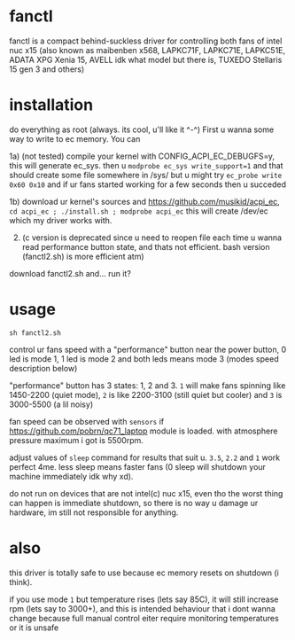 # fanctl

fanctl is a compact behind-suckless driver for controlling both fans of intel nuc x15 (also known as maibenben x568, LAPKC71F, LAPKC71E, LAPKC51E, ADATA XPG Xenia 15, AVELL idk what model but there is, TUXEDO Stellaris 15 gen 3 and others)

# installation

do everything as root (always. its cool, u'll like it ^-^)
First u wanna some way to write to ec memory. You can 

1a) (not tested) compile your kernel with CONFIG_ACPI_EC_DEBUGFS=y, this will generate ec_sys. then u `modprobe ec_sys write_support=1` and that should create some file somewhere in /sys/ but u might try `ec_probe write 0x60 0x10` and if ur fans started working for a few seconds then u succeded

1b) download ur kernel's sources and https://github.com/musikid/acpi_ec, `cd acpi_ec ; ./install.sh ; modprobe acpi_ec`
this will create /dev/ec which my driver works with.

2) (c version is deprecated since u need to reopen file each time u wanna read performance button state, and thats not efficient. bash version (fanctl2.sh) is more efficient atm)

download fanctl2.sh and... run it?

# usage

`sh fanctl2.sh`

control ur fans speed with a "performance" button near the power button, 0 led is mode 1, 1 led is mode 2 and both leds means mode 3 (modes speed description below)

"performance" button has 3 states: 1, 2 and 3. `1` will make fans spinning like 1450-2200 (quiet mode), `2` is like 2200-3100 (still quiet but cooler) and `3` is 3000-5500 (a lil noisy)

fan speed can be observed with `sensors` if https://github.com/pobrn/qc71_laptop module is loaded. with atmosphere pressure maximum i got is 5500rpm.

adjust values of `sleep` command for results that suit u. `3.5`, `2.2` and `1` work perfect 4me. less sleep means faster fans (0 sleep will shutdown your machine immediately idk why xd). 

do not run on devices that are not intel(c) nuc x15, even tho the worst thing can happen is immediate shutdown, so there is no way u damage ur hardware, im still not responsible for anything.

# also

this driver is totally safe to use because ec memory resets on shutdown (i think). 

if you use mode `1` but temperature rises (lets say 85C), it will still increase rpm (lets say to 3000+), and this is intended behaviour that i dont wanna change because full manual control eiter require monitoring temperatures or it is unsafe
